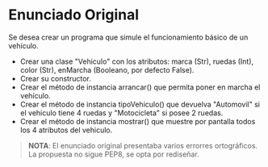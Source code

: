 # Enunciado Original

Se desea crear un programa que simule el funcionamiento básico de un vehículo.

- Crear una clase "Vehiculo" con los atributos: marca (Str), ruedas (Int), color (Str),
  enMarcha (Booleano, por defecto False).
- Crear su constructor.
- Crear el método de instancia arrancar() que permita poner en marcha el vehículo.
- Crear el método de instancia tipoVehiculo() que devuelva "Automovil" si el vehiculo
  tiene 4 ruedas y "Motocicleta" si posee 2 ruedas.
- Crear el método de instancia mostrar() que muestre por pantalla todos los 4 atributos
  del vehiculo.

> __**NOTA**__: El enunciado original presentaba varios errorres ortográficos.
> La propuesta no sigue PEP8, se opta por rediseñar.
